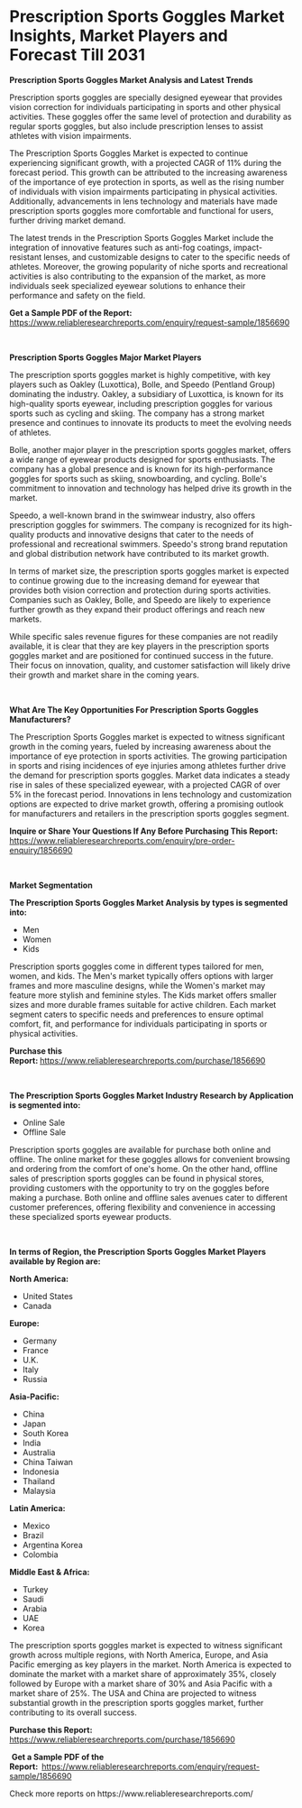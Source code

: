 <p><h1>Prescription Sports Goggles Market Insights, Market Players and Forecast Till 2031</h1></p><p><strong>Prescription Sports Goggles Market Analysis and Latest Trends</strong></p>
<p><p>Prescription sports goggles are specially designed eyewear that provides vision correction for individuals participating in sports and other physical activities. These goggles offer the same level of protection and durability as regular sports goggles, but also include prescription lenses to assist athletes with vision impairments.</p><p>The Prescription Sports Goggles Market is expected to continue experiencing significant growth, with a projected CAGR of 11% during the forecast period. This growth can be attributed to the increasing awareness of the importance of eye protection in sports, as well as the rising number of individuals with vision impairments participating in physical activities. Additionally, advancements in lens technology and materials have made prescription sports goggles more comfortable and functional for users, further driving market demand.</p><p>The latest trends in the Prescription Sports Goggles Market include the integration of innovative features such as anti-fog coatings, impact-resistant lenses, and customizable designs to cater to the specific needs of athletes. Moreover, the growing popularity of niche sports and recreational activities is also contributing to the expansion of the market, as more individuals seek specialized eyewear solutions to enhance their performance and safety on the field.</p></p>
<p><strong>Get a Sample PDF of the Report:&nbsp;</strong> <a href="https://www.reliableresearchreports.com/enquiry/request-sample/1856690">https://www.reliableresearchreports.com/enquiry/request-sample/1856690</a></p>
<p>&nbsp;</p>
<p><strong>Prescription Sports Goggles Major Market Players</strong></p>
<p><p>The prescription sports goggles market is highly competitive, with key players such as Oakley (Luxottica), Bolle, and Speedo (Pentland Group) dominating the industry. Oakley, a subsidiary of Luxottica, is known for its high-quality sports eyewear, including prescription goggles for various sports such as cycling and skiing. The company has a strong market presence and continues to innovate its products to meet the evolving needs of athletes.</p><p>Bolle, another major player in the prescription sports goggles market, offers a wide range of eyewear products designed for sports enthusiasts. The company has a global presence and is known for its high-performance goggles for sports such as skiing, snowboarding, and cycling. Bolle's commitment to innovation and technology has helped drive its growth in the market.</p><p>Speedo, a well-known brand in the swimwear industry, also offers prescription goggles for swimmers. The company is recognized for its high-quality products and innovative designs that cater to the needs of professional and recreational swimmers. Speedo's strong brand reputation and global distribution network have contributed to its market growth.</p><p>In terms of market size, the prescription sports goggles market is expected to continue growing due to the increasing demand for eyewear that provides both vision correction and protection during sports activities. Companies such as Oakley, Bolle, and Speedo are likely to experience further growth as they expand their product offerings and reach new markets.</p><p>While specific sales revenue figures for these companies are not readily available, it is clear that they are key players in the prescription sports goggles market and are positioned for continued success in the future. Their focus on innovation, quality, and customer satisfaction will likely drive their growth and market share in the coming years.</p></p>
<p>&nbsp;</p>
<p><strong>What Are The Key Opportunities For Prescription Sports Goggles Manufacturers?</strong></p>
<p><p>The Prescription Sports Goggles market is expected to witness significant growth in the coming years, fueled by increasing awareness about the importance of eye protection in sports activities. The growing participation in sports and rising incidences of eye injuries among athletes further drive the demand for prescription sports goggles. Market data indicates a steady rise in sales of these specialized eyewear, with a projected CAGR of over 5% in the forecast period. Innovations in lens technology and customization options are expected to drive market growth, offering a promising outlook for manufacturers and retailers in the prescription sports goggles segment.</p></p>
<p><strong>Inquire or Share Your Questions If Any Before Purchasing This Report:</strong> <a href="https://www.reliableresearchreports.com/enquiry/pre-order-enquiry/1856690">https://www.reliableresearchreports.com/enquiry/pre-order-enquiry/1856690</a></p>
<p>&nbsp;</p>
<p><strong>Market Segmentation</strong></p>
<p><strong>The Prescription Sports Goggles Market Analysis by types is segmented into:</strong></p>
<p><ul><li>Men</li><li>Women</li><li>Kids</li></ul></p>
<p><p>Prescription sports goggles come in different types tailored for men, women, and kids. The Men's market typically offers options with larger frames and more masculine designs, while the Women's market may feature more stylish and feminine styles. The Kids market offers smaller sizes and more durable frames suitable for active children. Each market segment caters to specific needs and preferences to ensure optimal comfort, fit, and performance for individuals participating in sports or physical activities.</p></p>
<p><strong>Purchase this Report:&nbsp;</strong><a href="https://www.reliableresearchreports.com/purchase/1856690">https://www.reliableresearchreports.com/purchase/1856690</a></p>
<p>&nbsp;</p>
<p><strong>The Prescription Sports Goggles Market Industry Research by Application is segmented into:</strong></p>
<p><ul><li>Online Sale</li><li>Offline Sale</li></ul></p>
<p><p>Prescription sports goggles are available for purchase both online and offline. The online market for these goggles allows for convenient browsing and ordering from the comfort of one's home. On the other hand, offline sales of prescription sports goggles can be found in physical stores, providing customers with the opportunity to try on the goggles before making a purchase. Both online and offline sales avenues cater to different customer preferences, offering flexibility and convenience in accessing these specialized sports eyewear products.</p></p>
<p>&nbsp;</p>
<p><strong>In terms of Region, the Prescription Sports Goggles Market Players available by Region are:</strong></p>
<p>
    <p> <strong> North America: </strong>
        <ul>
            <li>United States</li>
            <li>Canada</li>
        </ul>
        </p> 
    <p> <strong> Europe: </strong>
        <ul>
            <li>Germany</li>
            <li>France</li>
            <li>U.K.</li>
            <li>Italy</li>
            <li>Russia</li>
        </ul>
        </p> 
    <p> <strong> Asia-Pacific: </strong>
        <ul>
            <li>China</li>
            <li>Japan</li>
            <li>South Korea</li>
            <li>India</li>
            <li>Australia</li>
            <li>China Taiwan</li>
            <li>Indonesia</li>
            <li>Thailand</li>
            <li>Malaysia</li>
        </ul>
        </p> 
    <p> <strong> Latin America: </strong>
        <ul>
            <li>Mexico</li>
            <li>Brazil</li>
            <li>Argentina Korea</li>
            <li>Colombia</li>
        </ul>
        </p> 
    <p> <strong> Middle East & Africa: </strong>
        <ul>
            <li>Turkey</li>
            <li>Saudi</li>
            <li>Arabia</li>
            <li>UAE</li>
            <li>Korea</li>
        </ul>
    </p>
    </p>
<p><p>The prescription sports goggles market is expected to witness significant growth across multiple regions, with North America, Europe, and Asia Pacific emerging as key players in the market. North America is expected to dominate the market with a market share of approximately 35%, closely followed by Europe with a market share of 30% and Asia Pacific with a market share of 25%. The USA and China are projected to witness substantial growth in the prescription sports goggles market, further contributing to its overall success.</p></p>
<p><strong>Purchase this Report: </strong><a href="https://www.reliableresearchreports.com/purchase/1856690">https://www.reliableresearchreports.com/purchase/1856690</a></p>
<p>&nbsp;<strong>Get a Sample PDF of the Report:&nbsp;&nbsp;</strong><a href="https://www.reliableresearchreports.com/enquiry/request-sample/1856690">https://www.reliableresearchreports.com/enquiry/request-sample/1856690</a></p>
<p><strong></strong></p>
<p>Check more reports on https://www.reliableresearchreports.com/</p>